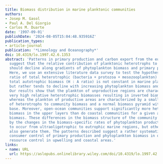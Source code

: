 ```yaml
---
title: Biomass distribution in marine planktonic communities
authors:
- Josep M. Gasol
- Paul A. Del Giorgio
- Carlos M. Duarte
date: '1997-09-01'
publishDate: '2024-08-05T15:04:48.935916Z'
publication_types:
- article-journal
publication: '*Limnology and Oceanography*'
doi: 10.4319/lo.1997.42.6.1353
abstract: 'Patterns in primary production and carbon export from the euphotic zone
  suggest that the relative contribution of planktonic heterotrophs to community biomass
  should decline along gradients of phytoplankton biomass and primary production.
  Here, we use an extensive literature data survey to test the hypothesis that the
  ratio of total heterotrophic (bacteria + protozoa + mesozooplankton) biomass to
  total autotrophic biomass (H : A ratio) is not constant in marine plankton communities
  but rather tends to decline with increasing phytoplankton biomass and primary production.
  Our results show that the plankton of unproductive regions are characterized by
  very high relative heterotrophic biomasses resulting in inverted biomass pyramids,
  whereas the plankton of productive areas are characterized by a smaller contribution
  of heterotrophs to community biomass and a normal biomass pyramid with a broad autotrophic
  base. Moreover, open‐ocean communities support significantly more heterotrophic
  biomass in the upper layers than do coastal communities for a given autotrophic
  biomass. These differences in the biomass structure of the community could be explained
  by the changes in the biomass‐specific rates of phytoplankton production that seem
  to occur from ultraoligotrophic to eutrophic marine regions, but other factors could
  also generate them. The patterns described suggest a rather systematic shift from
  consumer control of primary production and phytoplankton biomass in open ocean to
  resource control in upwelling and coastal areas.'
links:
- name: URL
  url: https://aslopubs.onlinelibrary.wiley.com/doi/10.4319/lo.1997.42.6.1353
---
```


